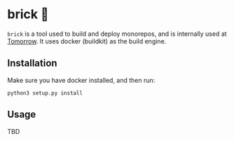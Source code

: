 # brick 🧱

`brick` is a tool used to build and deploy monorepos, and is internally used at [Tomorrow](https://www.tmrow.com).
It uses docker (buildkit) as the build engine.

## Installation
Make sure you have docker installed, and then run:
```
python3 setup.py install
```

## Usage
TBD
